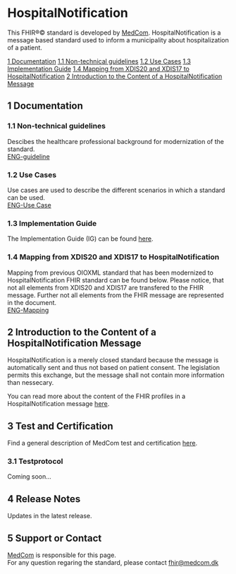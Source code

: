 # HospitalNotification

This FHIR&reg;&copy; standard is developed by [MedCom](https://www.medcom.dk/). HospitalNotification is a message based standard used to inform a municipality about hospitalization of a patient.

[1 Documentation](#1-documentation)
    [1.1 Non-technical guidelines](#11-non-technical-guidelines)
    [1.2 Use Cases](#12-use-cases)
    [1.3 Implementation Guide](#13-implementation-guide)
    [1.4 Mapping from XDIS20 and XDIS17 to HospitalNotification](#14-mapping-from-xdis20-and-xdis17-to-hospitalnotification)
[2 Introduction to the Content of a HospitalNotification Message](#2-introduction-to-the-content-of-a-hospitalnotification-message)

## 1 Documentation 

### 1.1 Non-technical guidelines 
Descibes the healthcare professional background for modernization of the standard. <br> 
[ENG-guideline](/documentation/NonTechnicalGuidelines_1.0.1.md)

### 1.2 Use Cases
Use cases are used to describe the different scenarios in which a standard can be used. <br> 
[ENG-Use Case](/documentation/UseCase_Eng.md)

### 1.3 Implementation Guide
The Implementation Guide (IG) can be found [here](https://build.fhir.org/ig/hl7dk/dk-medcom-hospitalnotification/). <br> 

### 1.4 Mapping from XDIS20 and XDIS17 to HospitalNotification
Mapping from previous OIOXML standard that has been modernized to HospitalNotification FHIR standard can be found below. Please notice, that not all elements from XDIS20 and XDIS17 are transfered to the FHIR message. Further not all elements from the FHIR message are represented in the document.  <br> 
[ENG-Mapping](/documentation/Map_between_OIOXML_and_FHIR_HospitalNotificationMessages-21-12-22.pdf)

## 2 Introduction to the Content of a HospitalNotification Message
HospitalNotification is a merely closed standard because the message is automatically sent and thus not based on patient consent. The legislation permits this exchange, but the message shall not contain more information than nessecary.

You can read more about the content of the FHIR profiles in a HospitalNotification message [here](documentation/HospitalNotification.md). 

## 3 Test and Certification
Find a general description of MedCom test and certification [here](https://tmsmedcom.github.io/GitHubPagesTest/#test-and-certification). 

### 3.1 Testprotocol
Coming soon... 

## 4 Release Notes

Updates in the latest release. 

## 5 Support or Contact

[MedCom](https://www.medcom.dk/) is responsible for this page.  
For any question regaring the standard, please contact <fhir@medcom.dk>